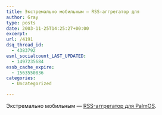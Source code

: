 ```yaml
---
title: Экстремально мобильным — RSS-аггрегатор для
author: Gray
type: posts
date: 2003-11-25T14:25:27+00:00
excerpt:
url: /4191
dsq_thread_id:
  - 4383792
esml_socialcount_LAST_UPDATED:
  - 1497235684
essb_cache_expire:
  - 1563550836
categories:
  - Uncategorized

---
```








Экстремально мобильным &#8212; <a href="http://www.handango.com/PlatformProductDetail.jsp?siteId=375&#038;platformId=1&#038;productType=2&#038;catalog=1&#038;productId=87649" target="_blank">RSS-аггрегатор для PalmOS</a>.